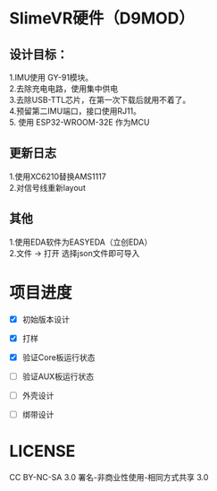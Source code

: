 # SlimeVR硬件（D9MOD）  
## 设计目标：  
1.IMU使用 GY-91模块。  
2.去除充电电路，使用集中供电     
3.去除USB-TTL芯片，在第一次下载后就用不着了。  
4.预留第二IMU端口，接口使用RJ11。  
5. 使用 ESP32-WROOM-32E 作为MCU

## 更新日志
1.使用XC6210替换AMS1117  
2.对信号线重新layout  

## 其他
1.使用EDA软件为EASYEDA（立创EDA）  
2.文件 -> 打开 选择json文件即可导入  

# 项目进度  
- [x] 初始版本设计
- [x] 打样
- [x] 验证Core板运行状态
- [ ] 验证AUX板运行状态
- [ ] 外壳设计
- [ ] 绑带设计


# LICENSE
CC BY-NC-SA 3.0
署名-非商业性使用-相同方式共享 3.0
